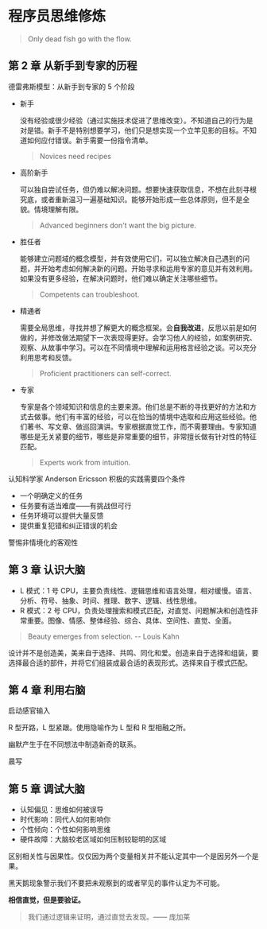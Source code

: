 # 程序员思维修炼

> Only dead fish go with the flow.


## 第 2 章 从新手到专家的历程

德雷弗斯模型：从新手到专家的 5 个阶段

- 新手

	没有经验或很少经验（通过实施技术促进了思维改变）。不知道自己的行为是对是错。新手不是特别想要学习，他们只是想实现一个立竿见影的目标。不知道如何应付错误。新手需要一份指令清单。
	> Novices need recipes

- 高阶新手

	可以独自尝试任务，但仍难以解决问题。想要快速获取信息，不想在此刻寻根究底，或者重新温习一遍基础知识。能够开始形成一些总体原则，但不是全貌。情境理解有限。
	> Advanced beginners don't want the big picture.

- 胜任者

	能够建立问题域的概念模型，并有效使用它们，可以独立解决自己遇到的问题，并开始考虑如何解决新的问题。开始寻求和运用专家的意见并有效利用。如果没有更多经验，在解决问题时，他们难以确定关注哪些细节。
	> Competents can troubleshoot.

- 精通者

	需要全局思维，寻找并想了解更大的概念框架。会**自我改进**，反思以前是如何做的，并修改做法期望下一次表现得更好。会学习他人的经验，如案例研究、观察、从故事中学习。可以在不同情境中理解和运用格言经验之谈。可以充分利用思考和反馈。
	> Proficient practitioners can self-correct.
	
- 专家

	专家是各个领域知识和信息的主要来源。他们总是不断的寻找更好的方法和方式去做事。他们有丰富的经验，可以在恰当的情境中选取和应用这些经验。他们著书、写文章、做巡回演讲。专家根据直觉工作，而不需要理由。专家知道哪些是无关紧要的细节，哪些是非常重要的细节，非常擅长做有针对性的特征匹配。
	> Experts work from intuition.
	
认知科学家 Anderson Ericsson 积极的实践需要四个条件

- 一个明确定义的任务
- 任务要有适当难度——有挑战但可行
- 任务环境可以提供大量反馈
- 提供重复犯错和纠正错误的机会

警惕非情境化的客观性

## 第 3 章 认识大脑
- L 模式：1 号 CPU，主要负责线性、逻辑思维和语言处理，相对缓慢。语言、分析、符号、抽象、时间、推理、数字、逻辑、线性思维。
- R 模式：2 号 CPU，负责处理搜索和模式匹配，对直觉、问题解决和创造性非常重要。图像、情感、整体经验、综合、具体、空间性、直觉、全面。

> Beauty emerges from selection. -- Louis Kahn

设计并不是创造美，美来自于选择、共鸣、同化和爱。创造来自于选择和组装，要选择最合适的部件，并将它们组装成最合适的表现形式。选择来自于模式匹配。

## 第 4 章 利用右脑

启动感官输入

R 型开路，L 型紧跟。使用隐喻作为 L 型和 R 型相融之所。

幽默产生于在不同想法中制造新奇的联系。

晨写

## 第 5 章 调试大脑

* 认知偏见：思维如何被误导
* 时代影响：同代人如何影响你
* 个性倾向：个性如何影响思维
* 硬件故障：大脑较老区域如何压制较聪明的区域

区别相关性与因果性。仅仅因为两个变量相关并不能认定其中一个是因另外一个是果。

黑天鹅现象警示我们不要把未观察到的或者罕见的事件认定为不可能。

**相信直觉，但是要验证。**

> 我们通过逻辑来证明，通过直觉去发现。—— 庞加莱